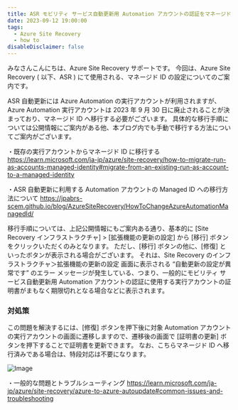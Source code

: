 ```yaml
---
title: ASR モビリティ サービス自動更新用 Automation アカウントの認証をマネージド ID へ移行する際、[修復] といったボタンが表示される
date: 2023-09-12 19:00:00
tags:
  - Azure Site Recovery
  - how to
disableDisclaimer: false
---
```


<!-- more -->
みなさんこんにちは、Azure Site Recovery サポートです。
今回は、Azure Site Recovery ( 以下、ASR ) にて使用される、マネージド ID の設定についてのご案内です。

ASR 自動更新には Azure Automation の実行アカウントが利用されますが、Azure Automation 実行アカウントは 2023 年 9 月 30 日に廃止されることが決まっており、マネージド ID へ移行する必要がございます。
具体的な移行手順については公開情報にご案内がある他、本ブログ内でも手動で移行する方法についてご案内がございます。

・既存の実行アカウントからマネージド ID に移行する
https://learn.microsoft.com/ja-jp/azure/site-recovery/how-to-migrate-run-as-accounts-managed-identity#migrate-from-an-existing-run-as-account-to-a-managed-identity

・ASR 自動更新に利用する Automation アカウントの Managed ID への移行方法について
https://jpabrs-scem.github.io/blog/AzureSiteRecovery/HowToChangeAzureAutomationManagedId/

移行手順については、上記公開情報にもご案内ある通り、基本的に [Site Recovery インフラストラクチャ] > [拡張機能の更新の設定] から [移行] ボタンをクリックいただくのみとなります。
ただし、[移行] ボタンの他に、[修復] といったボタンが表示される場合がございます。
それは、Site Recovery のインフラストラクチャ＞拡張機能の更新の設定 画面に表示される “自動更新の設定が異常です” のエラー メッセージが発生している、つまり、一般的にモビリティ サービス自動更新用 Automation アカウントの認証に使用する実行アカウントの証明書がまもなく期限切れとなる場合などに表示されます。

### 対処策
この問題を解決するには、[修復] ボタンを押下後に対象 Automation アカウントの実行アカウントの画面に遷移しますので、遷移後の画面で [証明書の更新] ボタンを押下することで証明書を更新できます。
なお、こちらマネージド ID へ移行済みである場合は、特段対応は不要になります。

![Image](https://github.com/jpabrs-scem/blog/assets/140866391/7dec6094-e35e-4952-b1db-7ca64ea3e337)

・一般的な問題とトラブルシューティング
https://learn.microsoft.com/ja-jp/azure/site-recovery/azure-to-azure-autoupdate#common-issues-and-troubleshooting
